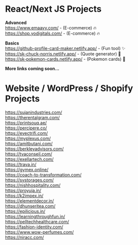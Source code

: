 # React/Next JS Projects

<strong>Advanced</strong> <br/>
https://www.emaavy.com/ - (E-commerce) 🔥<br/>
https://shop.yodigitals.com/ - (E-commerce) 🔥<br/>

<strong>Basics</strong> <br/>
https://github-profile-card-maker.netlify.app/ - (Fun tool) ✨<br />
https://sk-chuck-norris.netlify.app/ - (Quote generator) 🎉<br/>
https://sk-pokemon-cards.netlify.app/ - (Pokemon cards) 🎉<br/>

<strong>More links coming soon...</strong> <br/>

# Website / WordPress / Shopify Projects

https://sujanindustries.com/ <br/>
https://therentalgram.com/ <br/>
https://printsouq.ae/ <br/>
https://percipere.co/ <br />
https://evectrifi.com/ <br/>
https://myplexus.com/ <br/>
https://amitbutani.com/ <br />
https://berkleyadvisors.com/<br/>
https://tvaconseil.com/ <br/>
https://exellartech.com/ <br/>
https://trava.in/ <br/>
https://gymex.online/ <br/>
https://coach-to-transformation.com/ <br/>
https://svstorages.com/ <br/>
https://nishhospitality.com/<br/>
https://proyuja.in/<br/>
https://k2impex.in/<br/>
https://elementdecor.in/<br/>
https://dhunseritea.com/ <br/>
https://epilicious.in/ <br/>
https://learningthroughfun.in/ <br/>
https://pelltechhealthcare.com/ <br/>
https://fashion-identity.com/ <br/>
https://www.wow-perfumes.com/ <br />
https://niracc.com/ <br />
